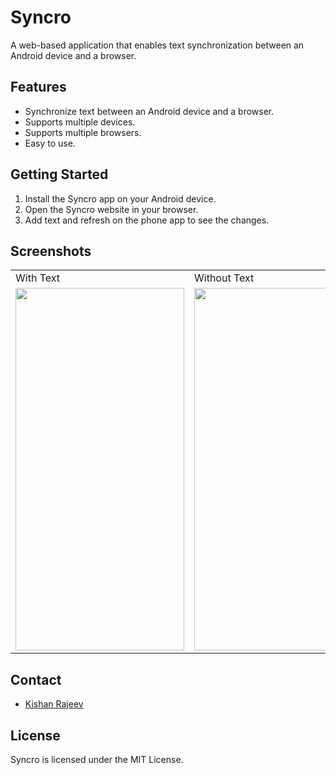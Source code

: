 # Syncro

A web-based application that enables text synchronization between an Android device and a browser.

## Features

* Synchronize text between an Android device and a browser.
* Supports multiple devices.
* Supports multiple browsers.
* Easy to use.

## Getting Started

1. Install the Syncro app on your Android device.
3. Open the Syncro website in your browser.
5. Add text and refresh on the phone app to see the changes.

## Screenshots
<table>
  <tr>
    <td>With Text</td>
     <td>Without Text</td>
  </tr>
  <tr>
    <td><img src="https://user-images.githubusercontent.com/125786083/235555654-b4b4e3b7-a51c-4d4f-a93c-2a371be84c5d.jpg" width=270 height=580></td>
    <td><img src="https://user-images.githubusercontent.com/125786083/235555653-e3dbe8da-0a8a-40c4-87c8-94ce53a540a0.jpg" width=270 height=580></td>
  </tr>
 </table>

## Contact

* [Kishan Rajeev](https://kishan.knowledgeplatter.com/)

## License

Syncro is licensed under the MIT License.
